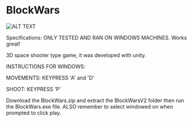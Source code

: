 # BlockWars

![ALT TEXT](https://github.com/Msarker1/spaceShooter/blob/master/TitleScreen.jpg)

Specifications:
ONLY TESTED AND RAN ON WINDOWS MACHINES. Works great!

3D space shooter type game, it was developed with unity.

INSTRUCTIONS FOR WINDOWS:

MOVEMENTS: KEYPRESS 'A' and 'D' 

SHOOT: KEYPRESS 'P'

Download the BlockWars.zip and extract the BlockWarsV2 folder then run the BlockWars.exe file.
ALSO remember to select windowed on when prompted to click play. 
